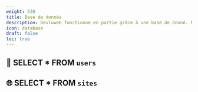 ```yaml
---
weight: 530
title: Base de donnés
description: Devloweb fonctionne en partie grâce à une base de donné. Regardons comment elle s'organise.
icon: database
draft: false
toc: true
---
```

## 👤 SELECT * FROM `users`
## 🌐 SELECT * FROM `sites`